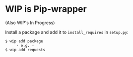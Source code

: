 WIP is Pip-wrapper
==================
(Also WIP's In Progress)

Install a package and add it to `install_requires` in `setup.py`:

```
$ wip add package
     - e.g. -
$ wip add requests
```